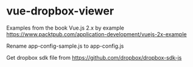 # vue-dropbox-viewer
Examples from the book Vue.js 2.x by example https://www.packtpub.com/application-development/vuejs-2x-example

Rename app-config-sample.js to app-config.js

Get dropbox sdk file from https://github.com/dropbox/dropbox-sdk-js
